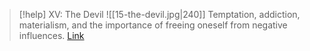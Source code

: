 > [!help]  XV: The Devil
> ![[15-the-devil.jpg|240]]
> Temptation, addiction, materialism, and the importance of freeing oneself from negative influences.
> [Link](https://www.dailytarotdraw.com/the-devil)